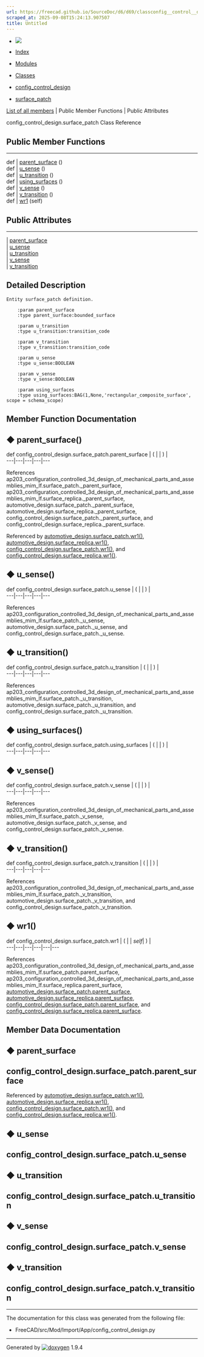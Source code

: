 ```yaml
---
url: https://freecad.github.io/SourceDoc/d6/d69/classconfig__control__design_1_1surface__patch.html
scraped_at: 2025-09-08T15:24:13.907507
title: Untitled
---
```


  * [ ![](https://www.freecad.org/svg/logo-freecad.svg) ](https://freecadweb.org "FreeCAD")
  * [Index](../../index.html "Index")
  * [Modules](../../modules.html "Modules list")
  * [Classes](../../annotated.html "Annotated list")

  * [config_control_design](../../d4/d07/namespaceconfig__control__design.html)
  * [surface_patch](../../d6/d69/classconfig__control__design_1_1surface__patch.html)

[List of all members](../../d3/d78/classconfig__control__design_1_1surface__patch-members.html) | Public Member Functions | Public Attributes

config_control_design.surface_patch Class Reference

##  Public Member Functions  
  
---  
def | [parent_surface](../../d6/d69/classconfig__control__design_1_1surface__patch.html#a575d98295efe7031b246b91eb99859a8) ()  
def | [u_sense](../../d6/d69/classconfig__control__design_1_1surface__patch.html#a3bbde14a16bca1bbef6ffe266cbc1609) ()  
def | [u_transition](../../d6/d69/classconfig__control__design_1_1surface__patch.html#a94534a4f06822188b0551ba20b03d6c1) ()  
def | [using_surfaces](../../d6/d69/classconfig__control__design_1_1surface__patch.html#a07eae0a4b8a2db66b77cd1ce744447ad) ()  
def | [v_sense](../../d6/d69/classconfig__control__design_1_1surface__patch.html#ad3cfc89a47ffc2ed6ecc33a91e2821b0) ()  
def | [v_transition](../../d6/d69/classconfig__control__design_1_1surface__patch.html#a9a0756a2fdb1d15f61b4e1f1cd302fdf) ()  
def | [wr1](../../d6/d69/classconfig__control__design_1_1surface__patch.html#a8a73245fa60e5740cf5d29f26dcf8c4d) (self)  
  
##  Public Attributes  
  
---  
|
[parent_surface](../../d6/d69/classconfig__control__design_1_1surface__patch.html#aefbf09b851a0ea38fb9dc80344003f6f)  
|
[u_sense](../../d6/d69/classconfig__control__design_1_1surface__patch.html#a46ba3d7b4a24e6d2b4ca0725ef0a62a3)  
|
[u_transition](../../d6/d69/classconfig__control__design_1_1surface__patch.html#a51b952c6f099448b495eef3fa7aa6acd)  
|
[v_sense](../../d6/d69/classconfig__control__design_1_1surface__patch.html#a742744fae3b8cdff30525008d28f9760)  
|
[v_transition](../../d6/d69/classconfig__control__design_1_1surface__patch.html#a4bf674db7b687d3972a1aef6311b4611)  
  
## Detailed Description

    
    
    Entity surface_patch definition.
    
        :param parent_surface
        :type parent_surface:bounded_surface
    
        :param u_transition
        :type u_transition:transition_code
    
        :param v_transition
        :type v_transition:transition_code
    
        :param u_sense
        :type u_sense:BOOLEAN
    
        :param v_sense
        :type v_sense:BOOLEAN
    
        :param using_surfaces
        :type using_surfaces:BAG(1,None,'rectangular_composite_surface', scope = schema_scope)

## Member Function Documentation

## ◆ parent_surface()

def config_control_design.surface_patch.parent_surface  | ( | | ) |   
---|---|---|---|---  
  
References
ap203_configuration_controlled_3d_design_of_mechanical_parts_and_assemblies_mim_lf.surface_patch._parent_surface,
ap203_configuration_controlled_3d_design_of_mechanical_parts_and_assemblies_mim_lf.surface_replica._parent_surface,
automotive_design.surface_patch._parent_surface,
automotive_design.surface_replica._parent_surface,
config_control_design.surface_patch._parent_surface, and
config_control_design.surface_replica._parent_surface.

Referenced by
[automotive_design.surface_patch.wr1()](../../d6/d5c/classautomotive__design_1_1surface__patch.html#a92d8eabe436aad643e3e71cff32af6da),
[automotive_design.surface_replica.wr1()](../../dc/d81/classautomotive__design_1_1surface__replica.html#a812129187669585b95025f0018804056),
[config_control_design.surface_patch.wr1()](../../d6/d69/classconfig__control__design_1_1surface__patch.html#a8a73245fa60e5740cf5d29f26dcf8c4d),
and
[config_control_design.surface_replica.wr1()](../../d5/d47/classconfig__control__design_1_1surface__replica.html#a1f82b4551b739b2e449d70bf30032d9b).

## ◆ u_sense()

def config_control_design.surface_patch.u_sense  | ( | | ) |   
---|---|---|---|---  
  
References
ap203_configuration_controlled_3d_design_of_mechanical_parts_and_assemblies_mim_lf.surface_patch._u_sense,
automotive_design.surface_patch._u_sense, and
config_control_design.surface_patch._u_sense.

## ◆ u_transition()

def config_control_design.surface_patch.u_transition  | ( | | ) |   
---|---|---|---|---  
  
References
ap203_configuration_controlled_3d_design_of_mechanical_parts_and_assemblies_mim_lf.surface_patch._u_transition,
automotive_design.surface_patch._u_transition, and
config_control_design.surface_patch._u_transition.

## ◆ using_surfaces()

def config_control_design.surface_patch.using_surfaces  | ( | | ) |   
---|---|---|---|---  
  
## ◆ v_sense()

def config_control_design.surface_patch.v_sense  | ( | | ) |   
---|---|---|---|---  
  
References
ap203_configuration_controlled_3d_design_of_mechanical_parts_and_assemblies_mim_lf.surface_patch._v_sense,
automotive_design.surface_patch._v_sense, and
config_control_design.surface_patch._v_sense.

## ◆ v_transition()

def config_control_design.surface_patch.v_transition  | ( | | ) |   
---|---|---|---|---  
  
References
ap203_configuration_controlled_3d_design_of_mechanical_parts_and_assemblies_mim_lf.surface_patch._v_transition,
automotive_design.surface_patch._v_transition, and
config_control_design.surface_patch._v_transition.

## ◆ wr1()

def config_control_design.surface_patch.wr1  | ( |  | _self_| ) |   
---|---|---|---|---|---  
  
References
ap203_configuration_controlled_3d_design_of_mechanical_parts_and_assemblies_mim_lf.surface_patch.parent_surface,
ap203_configuration_controlled_3d_design_of_mechanical_parts_and_assemblies_mim_lf.surface_replica.parent_surface,
[automotive_design.surface_patch.parent_surface](../../d6/d5c/classautomotive__design_1_1surface__patch.html#a7a7f65381c66ea5826129479e9c07f01),
[automotive_design.surface_replica.parent_surface](../../dc/d81/classautomotive__design_1_1surface__replica.html#a500c51ae7ee373a8013b71e82d46dad2),
[config_control_design.surface_patch.parent_surface](../../d6/d69/classconfig__control__design_1_1surface__patch.html#aefbf09b851a0ea38fb9dc80344003f6f),
and
[config_control_design.surface_replica.parent_surface](../../d5/d47/classconfig__control__design_1_1surface__replica.html#af73c8cb56c14ddd318a6e2794c40bf0f).

## Member Data Documentation

## ◆ parent_surface

config_control_design.surface_patch.parent_surface  
---  
  
Referenced by
[automotive_design.surface_patch.wr1()](../../d6/d5c/classautomotive__design_1_1surface__patch.html#a92d8eabe436aad643e3e71cff32af6da),
[automotive_design.surface_replica.wr1()](../../dc/d81/classautomotive__design_1_1surface__replica.html#a812129187669585b95025f0018804056),
[config_control_design.surface_patch.wr1()](../../d6/d69/classconfig__control__design_1_1surface__patch.html#a8a73245fa60e5740cf5d29f26dcf8c4d),
and
[config_control_design.surface_replica.wr1()](../../d5/d47/classconfig__control__design_1_1surface__replica.html#a1f82b4551b739b2e449d70bf30032d9b).

## ◆ u_sense

config_control_design.surface_patch.u_sense  
---  
  
## ◆ u_transition

config_control_design.surface_patch.u_transition  
---  
  
## ◆ v_sense

config_control_design.surface_patch.v_sense  
---  
  
## ◆ v_transition

config_control_design.surface_patch.v_transition  
---  
  
* * *

The documentation for this class was generated from the following file:

  * FreeCAD/src/Mod/Import/App/config_control_design.py

* * *

Generated by
[![doxygen](../../doxygen.svg)](https://www.doxygen.org/index.html) 1.9.4

